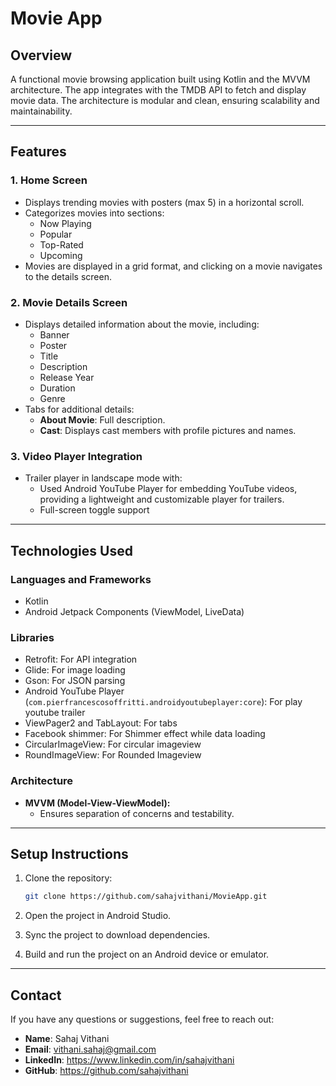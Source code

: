 # Movie App

## Overview

A functional movie browsing application built using Kotlin and the MVVM architecture. The app integrates with the TMDB API to fetch and display movie data. The architecture is modular and clean, ensuring scalability and maintainability.

---

## Features

### 1. Home Screen

- Displays trending movies with posters (max 5) in a horizontal scroll.
- Categorizes movies into sections:
  - Now Playing
  - Popular
  - Top-Rated
  - Upcoming
- Movies are displayed in a grid format, and clicking on a movie navigates to the details screen.

### 2. Movie Details Screen

- Displays detailed information about the movie, including:
  - Banner
  - Poster
  - Title
  - Description
  - Release Year
  - Duration
  - Genre
- Tabs for additional details:
  - **About Movie**: Full description.
  - **Cast**: Displays cast members with profile pictures and names.

### 3. Video Player Integration

- Trailer player in landscape mode with:
  - Used Android YouTube Player for embedding YouTube videos, providing a lightweight and customizable player for trailers.
  - Full-screen toggle support

---

## Technologies Used

### Languages and Frameworks
- Kotlin
- Android Jetpack Components (ViewModel, LiveData)

### Libraries

- Retrofit: For API integration
- Glide: For image loading
- Gson: For JSON parsing
- Android YouTube Player (`com.pierfrancescosoffritti.androidyoutubeplayer:core`): For play youtube trailer
- ViewPager2 and TabLayout: For tabs
- Facebook shimmer: For Shimmer effect while data loading
- CircularImageView: For circular imageview
- RoundImageView: For Rounded Imageview

### Architecture

- **MVVM (Model-View-ViewModel):**
  - Ensures separation of concerns and testability.

---

## Setup Instructions

1. Clone the repository:
   ```bash
   git clone https://github.com/sahajvithani/MovieApp.git
   ```
2. Open the project in Android Studio.

3. Sync the project to download dependencies.
4. Build and run the project on an Android device or emulator.

---

## Contact

If you have any questions or suggestions, feel free to reach out:

- **Name**: Sahaj Vithani
- **Email**: vithani.sahaj@gmail.com
- **LinkedIn**: https://www.linkedin.com/in/sahajvithani
- **GitHub**: https://github.com/sahajvithani

